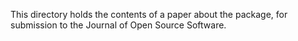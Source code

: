 This directory holds the contents of a paper about the package, for submission
to the Journal of Open Source Software.

